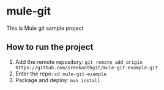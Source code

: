 # mule-git
This is Mule git sample project
## How to run the project
1. Add the remote repository: `git remote add origin
https://github.com/sreekanthgit/mule-git-example.git`
2. Enter the repo: `cd mule-git-example`
3. Package and deploy: `mvn install`